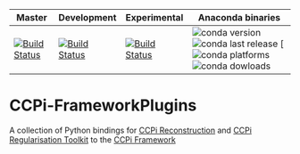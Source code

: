 
| Master | Development | Experimental | Anaconda binaries |
|--------|-------------|--------------|-------------------|
| [![Build Status](https://anvil.softeng-support.ac.uk/jenkins/buildStatus/icon?job=CILsingle/CCPi-FrameworkPlugins)](https://anvil.softeng-support.ac.uk/jenkins/job/CILsingle/job/CCPi-FrameworkPlugins/) | [![Build Status](https://anvil.softeng-support.ac.uk/jenkins/buildStatus/icon?job=CILsingle/CCPi-FrameworkPlugins-dev)](https://anvil.softeng-support.ac.uk/jenkins/job/CILsingle/job/CCPi-FrameworkPlugins-dev/) |[![Build Status](https://anvil.softeng-support.ac.uk/jenkins/buildStatus/icon?job=CILsingle/CCPi-FrameworkPlugins-Experimental)](https://anvil.softeng-support.ac.uk/jenkins/job/CILsingle/job/CCPi-FrameworkPlugins-Experimental/) | ![conda version](https://anaconda.org/ccpi/ccpi-plugins/badges/version.svg) ![conda last release](https://anaconda.org/ccpi/ccpi-plugins/badges/latest_release_date.svg) [![conda platforms](https://anaconda.org/ccpi/ccpi-plugins/badges/platforms.svg) ![conda dowloads](https://anaconda.org/ccpi/ccpi-plugins/badges/downloads.svg) |


# CCPi-FrameworkPlugins

A collection of Python bindings for [CCPi Reconstruction](https://github.com/vais-ral/CCPi-Reconstruction) and [CCPi Regularisation Toolkit](https://github.com/vais-ral/CCPi-Regularisation-Toolkit) to the [CCPi Framework](https://github.com/vais-ral/CCPi-Framework)
